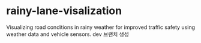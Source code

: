 # rainy-lane-visalization
Visualizing road conditions in rainy weather for improved traffic safety using weather data and vehicle sensors.
dev 브랜치 생성
